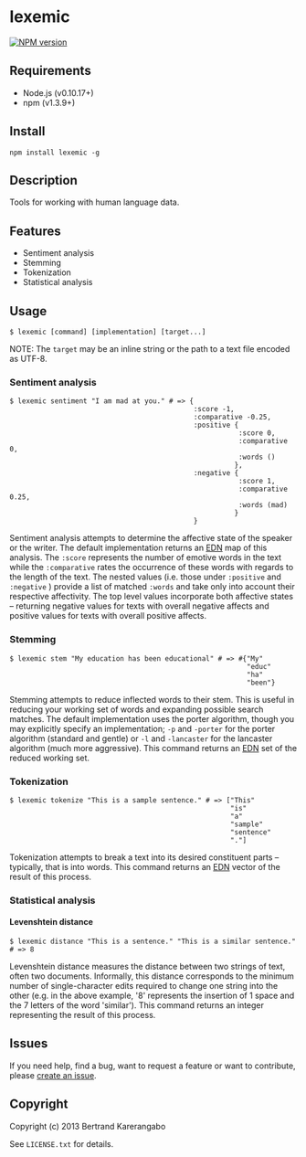 # lexemic  
[![NPM
version](https://badge.fury.io/js/lexemic.png)](http://badge.fury.io/js/lexemic)

## Requirements

* Node.js (v0.10.17+)
* npm (v1.3.9+)

## Install

	npm install lexemic -g

## Description

Tools for working with human language data.

## Features

* Sentiment analysis
* Stemming
* Tokenization
* Statistical analysis

## Usage

```
$ lexemic [command] [implementation] [target...]
```
NOTE: The `target` may be an inline string or the path to a text file encoded as UTF-8.

### Sentiment analysis

```
$ lexemic sentiment "I am mad at you." # => {  
                                             :score -1,  
                                             :comparative -0.25,  
                                             :positive {  
                                                        :score 0,  
                                                        :comparative 0,  
                                                        :words ()  
                                                       },  
                                             :negative {  
                                                        :score 1,  
                                                        :comparative 0.25,  
                                                        :words (mad)  
                                                       }  
                                             }
```
Sentiment analysis attempts to determine the affective state of the
speaker or the writer. The default implementation returns an
[EDN](https://github.com/edn-format/edn) map of this analysis. The `:score`
represents the number of emotive words in the text while the
`:comparative` rates the occurrence of these words with regards to the
length of the text. The nested values (i.e. those under `:positive` and
`:negative` ) provide a list of matched `:words` and take only into account
their respective affectivity. The top level values incorporate both
affective states – returning negative values for texts with overall negative
affects and positive values for texts with overall positive affects.

### Stemming

```
$ lexemic stem "My education has been educational" # => #{"My"
                                                          "educ"
                                                          "ha"
                                                          "been"}
```
Stemming attempts to reduce inflected words to their stem. This is
useful in reducing your working set of words and expanding possible
search matches. The default implementation uses the porter
algorithm, though you may explicitly specify an implementation; `-p`
and `-porter` for the porter algorithm (standard and gentle) or `-l` and
`-lancaster` for the lancaster algorithm (much more aggressive). This
command returns an [EDN](https://github.com/edn-format/edn) set of the
reduced working set.

### Tokenization

```
$ lexemic tokenize "This is a sample sentence." # => ["This"
                                                      "is"
                                                      "a"
                                                      "sample"
                                                      "sentence"
                                                      "."]
```
Tokenization attempts to break a text into its desired constituent
parts – typically, that is into words. This command returns an
[EDN](https://github.com/edn-format/edn) vector of the result of this
process.

### Statistical analysis

#### Levenshtein distance

```
$ lexemic distance "This is a sentence." "This is a similar sentence." # => 8
```
Levenshtein distance measures the distance between two strings of text, often
two documents. Informally, this distance corresponds to the minimum
number of single-character edits required to change one string into the
other (e.g. in the above example, '8' represents the insertion of 1
space and the 7 letters of the word 'similar'). This command returns an
integer representing the result of this process.

## Issues

If you need help, find a bug, want to request a feature or want to contribute, please
[create an issue](https://github.com/bertrandk/lexemic/issues/new).

## Copyright

Copyright (c) 2013 Bertrand Karerangabo

See `LICENSE.txt` for details.
